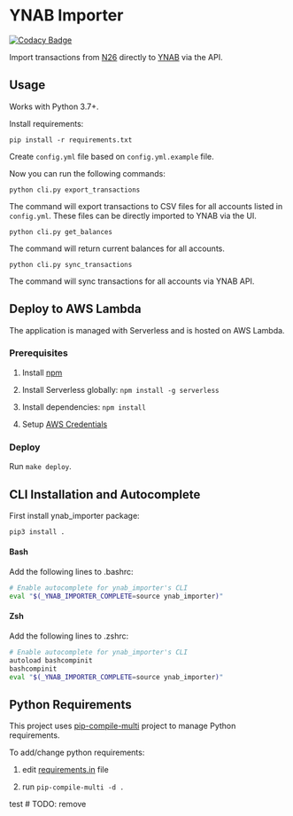 YNAB Importer
=============

[![Codacy Badge](https://api.codacy.com/project/badge/Grade/93a6a2f00c314ada8f5c171f2d51b29a)](https://app.codacy.com/app/zupecnejc_3396/ynab-importer?utm_source=github.com&utm_medium=referral&utm_content=NejcZupec/ynab-importer&utm_campaign=badger)

Import transactions from [N26](https://n26.com) directly to [YNAB](https://www.youneedabudget.com/) via the API.


## Usage

Works with Python 3.7+.

Install requirements:

    pip install -r requirements.txt

Create `config.yml` file based on `config.yml.example` file.

Now you can run the following commands:

    python cli.py export_transactions

The command will export transactions to CSV files for all accounts listed in
`config.yml`. These files can be directly imported to YNAB via the UI.

    python cli.py get_balances

The command will return current balances for all accounts.

    python cli.py sync_transactions

The command will sync transactions for all accounts via YNAB API.


## Deploy to AWS Lambda

The application is managed with Serverless and is hosted on AWS Lambda.

### Prerequisites

1. Install [npm](https://www.npmjs.com/get-npm) 

1. Install Serverless globally: `npm install -g serverless`

1. Install dependencies: `npm install`

1. Setup [AWS Credentials](https://serverless.com/framework/docs/providers/aws/guide/credentials/)

### Deploy

Run `make deploy`.


## CLI Installation and Autocomplete

First install ynab_importer package:

```sh
pip3 install .
```

#### Bash

Add the following lines to .bashrc:

```sh
# Enable autocomplete for ynab_importer's CLI
eval "$(_YNAB_IMPORTER_COMPLETE=source ynab_importer)"
```

#### Zsh

Add the following lines to .zshrc:

```sh
# Enable autocomplete for ynab_importer's CLI
autoload bashcompinit
bashcompinit
eval "$(_YNAB_IMPORTER_COMPLETE=source ynab_importer)"
```

## Python Requirements

This project uses [pip-compile-multi](https://github.com/peterdemin/pip-compile-multi)
project to manage Python requirements.

To add/change python requirements:

1. edit [requirements.in](requirements.in) file

1. run `pip-compile-multi -d .`


test # TODO: remove
